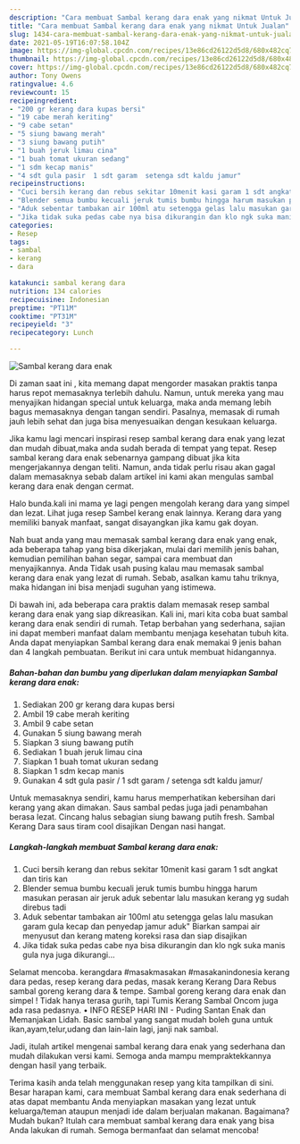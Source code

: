 ```yaml
---
description: "Cara membuat Sambal kerang dara enak yang nikmat Untuk Jualan"
title: "Cara membuat Sambal kerang dara enak yang nikmat Untuk Jualan"
slug: 1434-cara-membuat-sambal-kerang-dara-enak-yang-nikmat-untuk-jualan
date: 2021-05-19T16:07:58.104Z
image: https://img-global.cpcdn.com/recipes/13e86cd26122d5d8/680x482cq70/sambal-kerang-dara-enak-foto-resep-utama.jpg
thumbnail: https://img-global.cpcdn.com/recipes/13e86cd26122d5d8/680x482cq70/sambal-kerang-dara-enak-foto-resep-utama.jpg
cover: https://img-global.cpcdn.com/recipes/13e86cd26122d5d8/680x482cq70/sambal-kerang-dara-enak-foto-resep-utama.jpg
author: Tony Owens
ratingvalue: 4.6
reviewcount: 15
recipeingredient:
- "200 gr kerang dara kupas bersi"
- "19 cabe merah keriting"
- "9 cabe setan"
- "5 siung bawang merah"
- "3 siung bawang putih"
- "1 buah jeruk limau cina"
- "1 buah tomat ukuran sedang"
- "1 sdm kecap manis"
- "4 sdt gula pasir  1 sdt garam  setenga sdt kaldu jamur"
recipeinstructions:
- "Cuci bersih kerang dan rebus sekitar 10menit kasi garam 1 sdt angkat dan tiris kan"
- "Blender semua bumbu kecuali jeruk tumis bumbu hingga harum masukan perasan air jeruk aduk sebentar lalu masukan kerang yg sudah direbus tadi"
- "Aduk sebentar tambakan air 100ml atu setengga gelas lalu masukan garam gula kecap dan penyedap jamur aduk&#34; Biarkan sampai air menyusut dan kerang mateng koreksi rasa dan siap disajikan"
- "Jika tidak suka pedas cabe nya bisa dikurangin dan klo ngk suka manis gula nya juga dikurangi..."
categories:
- Resep
tags:
- sambal
- kerang
- dara

katakunci: sambal kerang dara 
nutrition: 134 calories
recipecuisine: Indonesian
preptime: "PT11M"
cooktime: "PT31M"
recipeyield: "3"
recipecategory: Lunch

---
```



![Sambal kerang dara enak](https://img-global.cpcdn.com/recipes/13e86cd26122d5d8/680x482cq70/sambal-kerang-dara-enak-foto-resep-utama.jpg)

Di zaman  saat ini , kita memang dapat mengorder masakan praktis tanpa harus repot memasaknya terlebih dahulu. Namun, untuk mereka yang mau menyajikan hidangan special untuk keluarga, maka anda memang lebih bagus memasaknya dengan tangan sendiri. Pasalnya, memasak di rumah jauh lebih sehat dan juga bisa menyesuaikan dengan kesukaan keluarga.

Jika kamu lagi mencari inspirasi resep sambal kerang dara enak yang lezat dan mudah dibuat,maka anda sudah berada di tempat yang tepat. Resep sambal kerang dara enak  sebenarnya gampang dibuat jika kita mengerjakannya dengan teliti. Namun, anda tidak perlu risau akan gagal dalam memasaknya 
sebab dalam artikel ini kami akan mengulas sambal kerang dara enak dengan cermat.  

Halo bunda.kali ini mama ye lagi pengen mengolah kerang dara yang simpel dan lezat. Lihat juga resep Sambel kerang enak lainnya. Kerang dara yang memiliki banyak manfaat, sangat disayangkan jika kamu gak doyan.

Nah buat anda yang mau memasak sambal kerang dara enak yang enak, ada beberapa tahap yang bisa dikerjakan, mulai dari memilih jenis bahan, kemudian pemilihan bahan segar, sampai cara membuat dan menyajikannya. Anda Tidak usah pusing kalau mau memasak sambal kerang dara enak yang lezat di rumah. Sebab, asalkan kamu  tahu triknya, maka hidangan ini bisa menjadi suguhan yang istimewa.

Di bawah ini, ada beberapa cara praktis  dalam memasak resep sambal kerang dara enak yang siap dikreasikan. Kali ini, mari kita coba buat sambal kerang dara enak sendiri di rumah. Tetap berbahan yang sederhana, sajian ini dapat memberi manfaat dalam membantu menjaga kesehatan tubuh kita. Anda dapat menyiapkan Sambal kerang dara enak memakai 9 jenis bahan dan 4 langkah pembuatan. Berikut ini cara untuk membuat hidangannya.

<!--inarticleads1-->

##### Bahan-bahan dan bumbu yang diperlukan dalam menyiapkan Sambal kerang dara enak:

1. Sediakan 200 gr kerang dara kupas bersi
1. Ambil 19 cabe merah keriting
1. Ambil 9 cabe setan
1. Gunakan 5 siung bawang merah
1. Siapkan 3 siung bawang putih
1. Sediakan 1 buah jeruk limau cina
1. Siapkan 1 buah tomat ukuran sedang
1. Siapkan 1 sdm kecap manis
1. Gunakan 4 sdt gula pasir / 1 sdt garam / setenga sdt kaldu jamur/


Untuk memasaknya sendiri, kamu harus memperhatikan kebersihan dari kerang yang akan dimakan. Saus sambal pedas juga jadi penambahan berasa lezat. Cincang halus sebagian siung bawang putih fresh. Sambal Kerang Dara saus tiram cool disajikan Dengan nasi hangat. 

<!--inarticleads2-->

##### Langkah-langkah membuat Sambal kerang dara enak:

1. Cuci bersih kerang dan rebus sekitar 10menit kasi garam 1 sdt angkat dan tiris kan
1. Blender semua bumbu kecuali jeruk tumis bumbu hingga harum masukan perasan air jeruk aduk sebentar lalu masukan kerang yg sudah direbus tadi
1. Aduk sebentar tambakan air 100ml atu setengga gelas lalu masukan garam gula kecap dan penyedap jamur aduk&#34; Biarkan sampai air menyusut dan kerang mateng koreksi rasa dan siap disajikan
1. Jika tidak suka pedas cabe nya bisa dikurangin dan klo ngk suka manis gula nya juga dikurangi...


Selamat mencoba. kerangdara #masakmasakan #masakanindonesia kerang dara pedas, resep kerang dara pedas, masak kerang Kerang Dara Rebus sambal goreng kerang dara &amp; tempe. Sambal goreng kerang dara enak dan simpel ! Tidak hanya terasa gurih, tapi Tumis Kerang Sambal Oncom juga ada rasa pedasnya. • INFO RESEP HARI INI - Puding Santan Enak dan Memanjakan Lidah. Basic sambal yang sangat mudah boleh guna untuk ikan,ayam,telur,udang dan lain-lain lagi, janji nak sambal. 

Jadi, itulah artikel mengenai  sambal kerang dara enak  yang sederhana dan mudah dilakukan versi kami. Semoga anda mampu mempraktekkannya dengan hasil yang terbaik. 

Terima kasih anda telah menggunakan resep yang kita tampilkan di sini. Besar harapan kami, cara membuat  Sambal kerang dara enak sederhana di atas dapat membantu Anda menyiapkan masakan yang lezat untuk keluarga/teman ataupun menjadi ide dalam berjualan makanan. Bagaimana? Mudah bukan? Itulah cara membuat sambal kerang dara enak yang bisa Anda lakukan di rumah. Semoga bermanfaat dan selamat mencoba!

